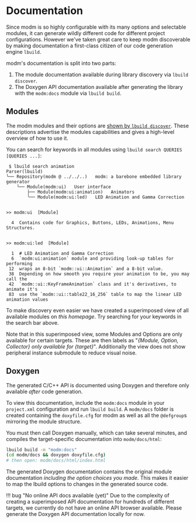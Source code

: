 # Documentation

Since modm is so highly configurable with its many options and selectable modules,
it can generate wildly different code for different project configurations.
However we've taken great care to keep modm discoverable by making documentation
a first-class citizen of our code generation engine `lbuild`.

modm's documentation is split into two parts:

1. The module documentation available during library discovery via `lbuild discover`.
2. The Doxygen API documentation available after generating the library with the
   `modm:docs` module via `lbuild build`.


## Modules

The modm modules and their options are [shown by `lbuild discover`](../../guide/getting-started#discovering-modm).
These descriptions advertise the modules capabilities and gives a
high-level overview of how to use it.

You can search for keywords in all modules using `lbuild search QUERIES [QUERIES ...]`:

```
 $ lbuild search animation
Parser(lbuild)
╰── Repository(modm @ ../../..)   modm: a barebone embedded library generator
    ╰── Module(modm:ui)   User interface
        ├── Module(modm:ui:animation)   Animators
        ╰── Module(modm:ui:led)   LED Animation and Gamma Correction


>> modm:ui  [Module]

  4  Contains code for Graphics, Buttons, LEDs, Animations, Menu Structures.


>> modm:ui:led  [Module]

  1  # LED Animation and Gamma Correction
  6  `modm:ui:animation` module and providing look-up tables for performing
 12  wraps an 8-bit `modm::ui::Animation` and a 8-bit value.
 38  Depending on how smooth you require your animation to be, you may call the
 42  `modm::ui::KeyFrameAnimation` class and it's derivatives, to animate it's
 83  use the `modm::ui::table22_16_256` table to map the linear LED animation values
```

To make discovery even easier we have created a superimposed view of all
available modules on *this homepage*. Try searching for your keywords in the
search bar above.

Note that in this superimposed view, some Modules and Options are only available
for certain targets. These are then labels as "*{Module, Option, Collector} only
available for {target}*". Additionally the view does not show peripheral
instance submodule to reduce visual noise.


## Doxygen

The generated C/C++ API is documented using Doxygen and therefore only available
*after* code generation.

To view this documentation, include the `modm:docs` module in your `project.xml`
configuration and run `lbuild build`. A `modm/docs` folder is created containing
the `doxyfile.cfg` for modm as well as all the `@defgroup`s mirroring the
module structure.

You must then call Doxygen manually, which can take several minutes, and
compiles the target-specific documentation into `modm/docs/html`:

```sh
lbuild build -m "modm:docs"
(cd modm/docs && doxygen doxyfile.cfg)
# then open: modm/docs/html/index.html
```

The generated Doxygen documentation contains the original module documentation
*including the option choices you made*. This makes it easier to map the
lbuild options to changes in the generated source code.


!!! bug "No online API docs available (yet)"
	Due to the complexity of creating a superimposed API documentation for
	hundreds of different targets, we currently do not have an online API browser
	available. Please generate the Doxygen API documentation locally for now.
